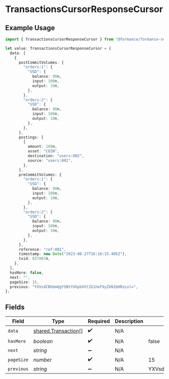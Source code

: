 # TransactionsCursorResponseCursor

## Example Usage

```typescript
import { TransactionsCursorResponseCursor } from "@formance/formance-sdk/sdk/models/shared";

let value: TransactionsCursorResponseCursor = {
  data: [
    {
      postCommitVolumes: {
        "orders:1": {
          "USD": {
            balance: 90n,
            input: 100n,
            output: 10n,
          },
        },
        "orders:2": {
          "USD": {
            balance: 90n,
            input: 100n,
            output: 10n,
          },
        },
      },
      postings: [
        {
          amount: 100n,
          asset: "COIN",
          destination: "users:002",
          source: "users:001",
        },
      ],
      preCommitVolumes: {
        "orders:1": {
          "USD": {
            balance: 90n,
            input: 100n,
            output: 10n,
          },
        },
        "orders:2": {
          "USD": {
            balance: 90n,
            input: 100n,
            output: 10n,
          },
        },
      },
      reference: "ref:001",
      timestamp: new Date("2023-08-27T16:16:15.405Z"),
      txid: 837007n,
    },
  ],
  hasMore: false,
  next: "",
  pageSize: 15,
  previous: "YXVsdCBhbmQgYSBtYXhpbXVtIG1heF9yZXN1bHRzLol=",
};
```

## Fields

| Field                                                             | Type                                                              | Required                                                          | Description                                                       | Example                                                           |
| ----------------------------------------------------------------- | ----------------------------------------------------------------- | ----------------------------------------------------------------- | ----------------------------------------------------------------- | ----------------------------------------------------------------- |
| `data`                                                            | [shared.Transaction](../../../sdk/models/shared/transaction.md)[] | :heavy_check_mark:                                                | N/A                                                               |                                                                   |
| `hasMore`                                                         | *boolean*                                                         | :heavy_check_mark:                                                | N/A                                                               | false                                                             |
| `next`                                                            | *string*                                                          | :heavy_minus_sign:                                                | N/A                                                               |                                                                   |
| `pageSize`                                                        | *number*                                                          | :heavy_check_mark:                                                | N/A                                                               | 15                                                                |
| `previous`                                                        | *string*                                                          | :heavy_minus_sign:                                                | N/A                                                               | YXVsdCBhbmQgYSBtYXhpbXVtIG1heF9yZXN1bHRzLol=                      |